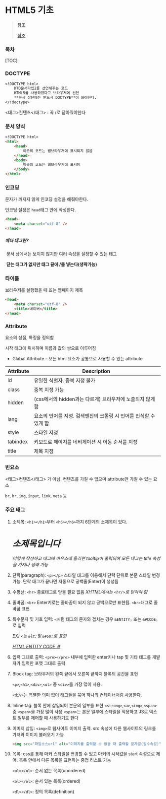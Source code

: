 # HTML5 기초
>[참조](https://m.blog.naver.com/PostView.naver?isHttpsRedirect=true&blogId=loveiss0&logNo=140212177827)
>
>[참조](https://taemtaem-it.tistory.com/entry/2%EC%9E%A5-HTML5-%EA%B8%B0%EB%B3%B8%EB%AC%B8%EB%B2%95)

### 목차
[TOC]



### DOCTYPE

```markdown
<!DOCTYPE html>
    DTD문서타입2를 선언해주는 코드
	HTML5를 사용하겠다고 브라우저에 선언
	**문서 상단에는 반드시 DOCTYPE**이 와야한다.
</!doctype>
```

<태그>컨텐츠</태그> : 꼭 /로 닫아줘야한다

<!--주석-->

### 문서  양식

```markdown
<!DOCTYPE html>
<html>
    <head>
    	이곳의 코드는 웹브라우저에 표시되지 않음
    </head>
    <body>
    	이곳의 코드는 웹브라우저에 표시됨
    </body>
</html>
```

### 인코딩

문자가 깨지지 않게 인코딩 설정을 해줘야한다.

인코딩 설정은 `head`태그 안에 작성한다.
```markdown
<head>
	<meta charset="utf-8" />
</head>
```
##### *메타 태그란?* 

​	문서 상에서는 보이지 않지만 여러 속성을 설정할 수 있는 태그

​	**닫는 태그가 없지만 태그 끝에 /를 넣는다(생략가능)**



### 타이틀

브라우저를 실행했을 때 뜨는 웹페이지 제목

```markdown
<head>
	<meta charset="utf-8" />
	<title>네이버</title>
</head>
```



### Attribute

요소의 성질, 특징을 정의함

시작 태그에 위치하며 이름과 값의 쌍으로 이루어짐

- Glabal Attribute - 모든 html 요소가 공통으로 사용할 수 있는 attribute

| Attribute | Description                                                  |
| --------- | ------------------------------------------------------------ |
| id        | 유일한 식별자. 중복 지정 불가                                |
| class     | 중복 지정 가능                                               |
| hidden    | (css에서의 hidden과는 다르게) 브라우저에 노출되지 않게 함    |
| lang      | 요소의 언어를 지정. 검색엔진의 크롤링 시 언어를 인식할 수 있게 함 |
| style     | 스타일 지정                                                  |
| tabindex  | 키보드로 페이지를 네비게이션 시 이동 순서를 지정             |
| title     | 제목 지정                                                    |



### 빈요소

<태그>컨텐츠</태그> 가 아님. 컨텐츠를 가질 수 없으며 attribute만 가질 수 있는 요소

`br`, `hr`, `img`, `input`, `link`, `meta` 등



### 주요 태그

1. 소제목: `<h1></h1>`부터 `<h6></h6>`까지 6단계의 소제목이 있다.

   *<h1 title="소제목 타이틀">소제목입니다</h1>*

   *이렇게 작성하고 태그에 마우스에 올리면 tooltip이 출력되며 모든 태그는 title 속성을 가지나 생략 가능*

2. 단락(paragraph): `<p></p>` 스타일 태그를 이용해서 단락 단위로 본문 스타일 변경가능. 단락 태그가 끝나면 자동으로 공백줄(Enter)이 생성됨

3. 수평선: `<hr>` 종료태그로 닫을 필요 없음 *XHTML에서는 `<hr/>`로 닫아야 함*

4. 줄바꿈: `<br>` Enter키로는 줄바꿈이 되지 않고 공백으로만 표현됨. `<br>`태그로 줄바꿈 표현

5. 특수문자 및 기호 입력: `<`처럼 태그의 문자와 겹치는 경우 `&ENTITY;` 또는 `&#CODE;`로 입력

   *EX) `<`는 `&lt;`및 `&#60;`로 표현*

   *[HTML ENTITY CODE 표](https://entitycode.com/#common-content)*

6. 입력 그대로 출력: `<pre></pre>` 내부에 입력한 enter키나 tap 및 기타 태그를 개발자가 입력한 포맷 그대로 출력

7. Block tag: 브라우저의 왼쪽 끝에서 오른쪽 끝까지 블록의 공간을 표현

   `<p>`,`<h1>`,`<div>`,`<ul>` 중 `<div>`를 가장 많이 사용.

   `<div>`는 특별한 의미 없이 태그들을 묶어 하나의 컨테이너처럼 사용한다.

8. Inline tag: 블록 안에 삽입되어 본문의 일부를 표현
`<strong>`,`<a>`,`<img>`,`<span>` 중 `<span>`을 가장 많이 사용
`<span>`는 본문 일부에 스타일을 적용하고 JS로 텍스트 일부를 제어할 때 사용하기도 한다

9. 이미지 삽입: `<img>`로 웹사이트 이미지 출력. src 속성에 다른 웹사이트의 링크를 가져와 이미지 불러오기 가능

   ```markdown
   <img src="파일소스url" alt="이미지를 출력할 수 없을 때 출력할 문자열(필수속성)" width="가로px" height="세로px">
   ```

10. 목록: css를 통해 마커 스타일을 변경할 수 있고 마커의 시작값을 start 속성으로 제어. 목록 안에서 다른 목록을 표현하는 중첩 리스트 가능

    `<ul></ul>`: 순서 없는 목록(unordered)

    `<ol></ol>`: 순서 있는 목록(ordered)

    `<dl></dl>`: 정의 목록(definition)